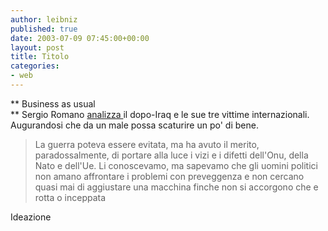 ```yaml
---
author: leibniz
published: true
date: 2003-07-09 07:45:00+00:00
layout: post
title: Titolo
categories:
- web
---
```


 **   Business as usual   
** Sergio Romano  [ analizza ](http://www.ideazione.com/settimanale/2.esteri/91_04-07-2003/91romano.htm)il dopo-Iraq e le sue tre vittime internazionali. Augurandosi che da un male possa scaturire un po' di bene. 

>  
> 
> La guerra poteva essere evitata, ma ha avuto il merito, paradossalmente, di portare alla luce i vizi e i difetti dell'Onu, della Nato e dell'Ue. Li conoscevamo, ma sapevamo che gli uomini politici non amano affrontare i problemi con preveggenza e non cercano quasi mai di aggiustare una macchina finche non si accorgono che e rotta o inceppata

Ideazione
